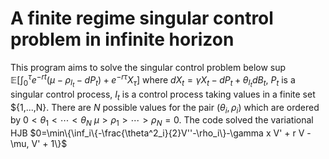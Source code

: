# A finite regime singular control problem in infinite horizon
 
This program aims to solve the singular control problem below
$\sup\mathbb{E}\Big[\int_0^\tau e^{-rt}\big(\mu-\rho_{I_t}-dP_t\big)+e^{-r\tau}X_\tau\Big]$
where $dX_t=\gamma X_t -dP_t + \theta_{I_t}dB_t$, $P_t$ is a singular control process, $I_t$ is a control process taking values in 
a finite set $\{1,...,N\}. There are $N$ possible values for the pair $(\theta_i,\rho_i)$ which are ordered by $0<\theta_1<\cdots<\theta_N$
$\mu>\rho_1>\cdots>\rho_N=0$.
The code solved the variational HJB
$0=\min\{\inf_i\{-\frac{\theta^2_i}{2}V''-\rho_i\}-\gamma x V' + r V - \mu, V' + 1\}$
